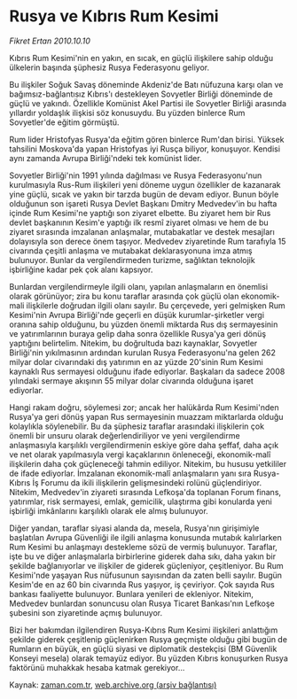 # Rusya ve Kıbrıs Rum Kesimi

*Fikret Ertan 2010.10.10*

<td class="news-spot">
<p>Kıbrıs Rum Kesimi'nin en yakın, en sıcak, en güçlü ilişkilere sahip olduğu ülkelerin başında şüphesiz Rusya Federasyonu geliyor.</p>
<p><p>Bu ilişkiler Soğuk Savaş döneminde Akdeniz'de Batı nüfuzuna karşı olan ve bağımsız-bağlantısız Kıbrıs'ı destekleyen Sovyetler Birliği döneminde de güçlü ve yakındı. Özellikle Komünist Akel Partisi ile Sovyetler Birliği arasında yıllardır yoldaşlık ilişkisi söz konusuydu. Bu yüzden binlerce Rum Sovyetler'de eğitim görmüştü.
<p>Rum lider Hristofyas Rusya'da eğitim gören binlerce Rum'dan birisi. Yüksek tahsilini Moskova'da yapan Hristofyas iyi Rusça biliyor, konuşuyor. Kendisi aynı zamanda Avrupa Birliği'ndeki tek komünist lider.
<p>Sovyetler Birliği'nin 1991 yılında dağılması ve Rusya Federasyonu'nun kurulmasıyla Rus-Rum ilişkileri yeni döneme uygun özellikler de kazanarak yine güçlü, sıcak ve yakın bir tarzda bugün de devam ediyor. Bunun böyle olduğunun son işareti Rusya Devlet Başkanı Dmitry Medvedev'in bu hafta içinde Rum Kesimi'ne yaptığı son ziyaret elbette. Bu ziyaret hem bir Rus devlet başkanının Kesim'e yaptığı ilk resmî ziyaret olması ve hem de bu ziyaret sırasında imzalanan anlaşmalar, mutabakatlar ve destek mesajları dolayısıyla son derece önem taşıyor. Medvedev ziyaretinde Rum tarafıyla 15 civarında çeşitli anlaşma ve mutabakat deklarasyonuna imza atmış bulunuyor. Bunlar da vergilendirmeden turizme, sağlıktan teknolojik işbirliğine kadar pek çok alanı kapsıyor.
<p>Bunlardan vergilendirmeyle ilgili olanı, yapılan anlaşmaların en önemlisi olarak görünüyor; zira bu konu taraflar arasında çok güçlü olan ekonomik-mali ilişkilerle doğrudan ilgili olanı sayılır. Bu çerçevede, yeri gelmişken Rum Kesimi'nin Avrupa Birliği'nde geçerli en düşük kurumlar-şirketler vergi oranına sahip olduğunu, bu yüzden önemli miktarda Rus dış sermayesinin ve yatırımlarının buraya gelip daha sonra özellikle Rusya'ya geri dönüş yaptığını belirtelim. Nitekim, bu doğrultuda bazı kaynaklar, Sovyetler Birliği'nin yıkılmasının ardından kurulan Rusya Federasyonu'na gelen 262 milyar dolar civarındaki dış yatırımın en az yüzde 20'sinin Rum Kesimi kaynaklı Rus sermayesi olduğunu ifade ediyorlar. Başkaları da sadece 2008 yılındaki sermaye akışının 55 milyar dolar civarında olduğuna işaret ediyorlar.
<p>Hangi rakam doğru, söylemesi zor; ancak her halükârda Rum Kesimi'nden Rusya'ya geri dönüş yapan Rus sermayesinin muazzam miktarlarda olduğu kolaylıkla söylenebilir. Bu da şüphesiz taraflar arasındaki ilişkilerin çok önemli bir unsuru olarak değerlendiriliyor ve yeni vergilendirme anlaşmasıyla karşılıklı vergilendirmenin eskiye göre daha şeffaf, daha açık ve net olarak yapılmasıyla vergi kaçaklarının önleneceği, ekonomik-malî ilişkilerin daha çok güçleneceği tahmin ediliyor. Nitekim, bu hususu yetkililer de ifade ediyorlar. İmzalanan ekonomik-malî anlaşmaların yanı sıra Rusya-Kıbrıs İş Forumu da ikili ilişkilerin gelişmesindeki rolünü güçlendiriyor. Nitekim, Medvedev'in ziyareti sırasında Lefkoşa'da toplanan Forum finans, yatırımlar, risk sermayesi, emlak, gemicilik, ulaştırma gibi konularda yeni işbirliği imkânlarını karşılıklı olarak ele almış bulunuyor.
<p>Diğer yandan, taraflar siyasi alanda da, mesela, Rusya'nın girişimiyle başlatılan Avrupa Güvenliği ile ilgili anlaşma konusunda mutabık kalırlarken Rum Kesimi bu anlaşmayı destekleme sözü de vermiş bulunuyor. Taraflar, işte bu ve diğer anlaşmalarla birbirlerine giderek daha sıkı, daha yakın bir şekilde bağlanıyorlar ve ilişkiler de giderek güçleniyor, çeşitleniyor. Bu Rum Kesimi'nde yaşayan Rus nüfusunun sayısından da zaten belli sayılır. Bugün Kesim'de en az 60 bin civarında Rus yaşıyor, iş çeviriyor. Çok sayıda Rus bankası faaliyette bulunuyor. Bunlara yenileri de ekleniyor. Nitekim, Medvedev bunlardan sonuncusu olan Rusya Ticaret Bankası'nın Lefkoşe şubesini son ziyaretinde açmış bulunuyor.
<p>Bizi her bakımdan ilgilendiren Rusya-Kıbrıs Rum Kesimi ilişkileri anlattığım şekilde giderek çeşitlenip güçlenirken Rusya geçmişte olduğu gibi bugün de Rumların en büyük, en güçlü siyasi ve diplomatik destekçisi (BM Güvenlik Konseyi mesela) olarak temayüz ediyor. Bu yüzden Kıbrıs konuşurken Rusya faktörünü muhakkak hesaba katmak gerekiyor... </p>
<a href="http://web.archive.org/web/20101201020711/mailto:f.ertan@zaman.com.tr">
</a></p></p></p></p></p></p></p></td>

Kaynak: [zaman.com.tr](http://zaman.com.tr/yazar.do?yazino=1038230), [web.archive.org (arşiv bağlantısı)](http://web.archive.org/web/20101201020711/http://zaman.com.tr/yazar.do?yazino=1038230)
